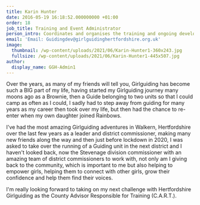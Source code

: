 ```yaml
---
title: Karin Hunter
date: 2016-05-19 16:18:52.000000000 +01:00
order: 18
job_title: Training and Event Administrator
person_intro: Coordinates and organises the training and ongoing development of Leaders.
email: 'Email: Guidingdev@girlguidinghertfordshire.org.uk'
image:
  thumbnail: /wp-content/uploads/2021/06/Karin-Hunter1-360x243.jpg
  fullsize: /wp-content/uploads/2021/06/Karin-Hunter1-445x507.jpg
author:
  display_name: GGH-Admin1
---
```

Over the years, as many of my friends will tell you, Girlguiding has become such a BIG part of my life, having started my Girlguiding journey many moons ago as a Brownie, then a Guide belonging to two units so that I could camp as often as I could, I sadly had to step away from guiding for many years as my career then took over my life, but then had the chance to re-enter when my own daughter joined Rainbows.

I've had the most amazing Girlguiding adventures in Walkern, Hertfordshire over the last few years as a leader and district commissioner, making many new friends along the way and then just before lockdown in 2020, I was asked to take over the running of a Guiding unit in the next district and I haven't looked back, now the Stevenage division commissioner with an amazing team of district commissioners to work with, not only am I giving back to the community, which is important to me but also helping to empower girls, helping them to connect with other girls, grow their confidence and help them find their voices.

I'm really looking forward to taking on my next challenge with Hertfordshire Girlguiding as the County Advisor Responsible for Training (C.A.R.T.).
